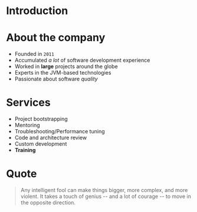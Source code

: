 # Introduction

# About the company

  - Founded in `2011`
  - Accumulated *a lot* of software development experience 
  - Worked in **large** projects around the globe
  - Experts in the JVM-based technologies 
  - Passionate about software _quality_

# Services

  - Project bootstrapping
  - Mentoring  
  - Troubleshooting/Performance tuning
  - Code and architecture review 
  - Custom development
  - **Training**

# Quote

> Any intelligent fool can make things bigger, more complex, and more violent. 
> It takes a touch of genius -- and a lot of courage -- to move in the opposite direction.
 